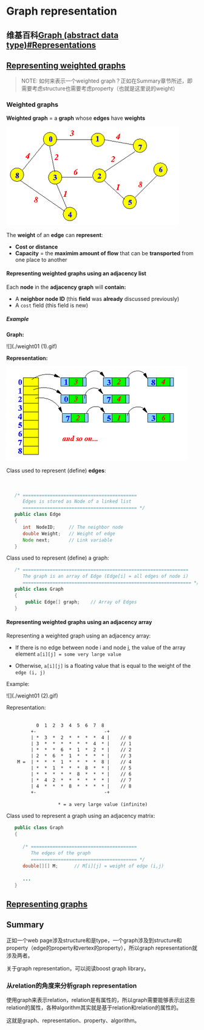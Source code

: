 # Graph representation



## 维基百科[Graph (abstract data type)#Representations](https://en.wikipedia.org/wiki/Graph_(abstract_data_type))



## [Representing weighted graphs](http://www.mathcs.emory.edu/~cheung/Courses/171/Syllabus/11-Graph/weighted.html)

> NOTE: 如何来表示一个weighted graph？正如在Summary章节所述，即需要考虑structure也需要考虑property（也就是这里说的weight）

### Weighted graphs

**Weighted graph** = a **graph** whose **edges** have **weights**

![](./weight01.gif)



The **weight** of an **edge** can **represent**:

- **Cost or distance**
- **Capacity** = the **maximim amount of flow** that can be **transported** from one place to another

#### Representing weighted graphs using an adjacency list

Each **node** in the **adjacency graph** will **contain:**

- A **neighbor node ID** (this **field** was **already** discussed previously)
- A `cost` field (this field is new)

##### Example

**Graph:**

![](./weight01 (1).gif)

**Representation:**

![](./weight02.gif)



Class used to represent (define) **edges**:

```java


   /* ==========================================
      Edges is stored as Node of a linked list
      ========================================== */         
   public class Edge
   {
      int  NodeID;     // The neighbor node
      double Weight;   // Weight of edge
      Node next;       // Link variable
   }  
```



Class used to represent (define) a graph:

```java
   /* =============================================================
      The graph is an array of Edge (Edge[i] = all edges of node i)
      ============================================================== */         
   public class Graph
   {
       public Edge[] graph;    // Array of Edges      
   }
```

#### Representing weighted graphs using an adjacency array

Representing a weighted graph using an adjacency array:

- If there is no edge between node i and node j, the value of the array element `a[i][j] = some very large value`

- Otherwise, `a[i][j]` is a floating value that is equal to the weight of the `edge (i, j)`

Example:

![](./weight01 (2).gif)

Representation:

```

           0  1  2  3  4  5  6  7  8
         +-                         -+
         | *  3  *  2  *  *  *  *  4 |    // 0         
         | 3  *  *  *  *  *  *  4  * |    // 1
         | *  *  *  6  *  1  *  2  * |    // 2
         | 2  *  6  *  1  *  *  *  * |    // 3
    M =  | *  *  *  1  *  *  *  *  8 |    // 4
         | *  *  1  *  *  *  8  *  * |    // 5
         | *  *  *  *  *  8  *  *  * |    // 6
         | *  4  2  *  *  *  *  *  * |    // 7
         | 4  *  *  *  8  *  *  *  * |    // 8
         +-                         -+

                   * = a very large value (infinite)
```



Class used to represent a graph using an adjacency matrix:

```java
   public class Graph
   {

      /* =======================================
         The edges of the graph
         ======================================= */
      double[][] M;      // M[i][j] = weight of edge (i,j)      

      ...
   }
```



## [Representing graphs](https://www.khanacademy.org/computing/computer-science/algorithms/graph-representation/a/representing-graphs)



## Summary

正如一个web page涉及structure和是type，一个graph涉及到structure和property（edge的property和vertex的property），所以graph representation就涉及两者。

关于graph representation，可以阅读boost graph library。

### 从relation的角度来分析graph representation

使用graph来表示relation，relation是有属性的，所以graph需要能够表示出这些relation的属性，各种algorithm其实就是基于relation和relation的属性的。

这就是graph、representation、property、algorithm。

